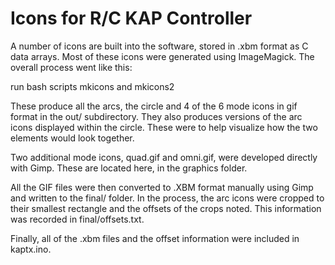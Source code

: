 # Icons for R/C KAP Controller

A number of icons are built into the software, stored in .xbm format
as C data arrays.  Most of these icons were generated using ImageMagick.
The overall process went like this:

run bash scripts mkicons and mkicons2

These produce all the arcs, the circle and 4 of the 6 mode icons in
gif format in the out/ subdirectory.  They also produces versions of the
arc icons displayed within the circle.  These were to help visualize
how the two elements would look together.

Two additional mode icons, quad.gif and omni.gif, were developed
directly with Gimp.  These are located here, in the graphics folder.

All the GIF files were then converted to .XBM format manually using
Gimp and written to the final/ folder.  In the process, the arc icons
were cropped to their smallest rectangle and the offsets of the crops
noted.  This information was recorded in final/offsets.txt.

Finally, all of the .xbm files and the offset information were
included in kaptx.ino.
